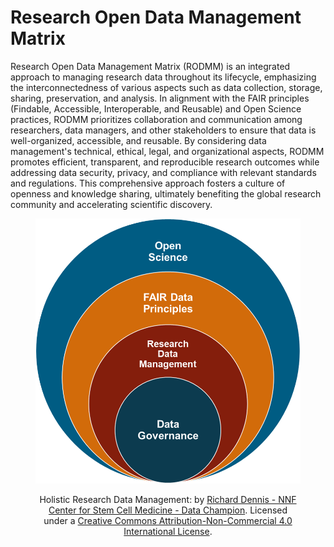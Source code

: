 # Research Open Data Management Matrix

Research Open Data Management Matrix (RODMM) is an integrated approach to managing research data throughout its lifecycle, emphasizing the interconnectedness of various aspects such as data collection, storage, sharing, preservation, and analysis. In alignment with the FAIR principles (Findable, Accessible, Interoperable, and Reusable) and Open Science practices, RODMM prioritizes collaboration and communication among researchers, data managers, and other stakeholders to ensure that data is well-organized, accessible, and reusable. By considering data management's technical, ethical, legal, and organizational aspects, RODMM promotes efficient, transparent, and reproducible research outcomes while addressing data security, privacy, and compliance with relevant standards and regulations. This comprehensive approach fosters a culture of openness and knowledge sharing, ultimately benefiting the global research community and accelerating scientific discovery.



<div align="center">

<figure><img src="../../.gitbook/assets/image (37).png" alt=""><figcaption><p>Holistic Research Data Management: by <a href="https://renew.science/">Richard Dennis - NNF Center for Stem Cell Medicine - Data Champion</a>. Licensed under a <a href="http://creativecommons.org/licenses/by-nc/4.0/">Creative Commons Attribution-Non-Commercial 4.0 International License</a>.</p></figcaption></figure>

</div>

